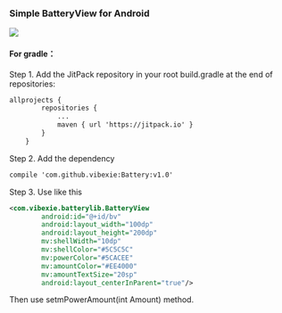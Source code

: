 ### Simple BatteryView for Android
 
![](http://qiniu.vibexie.com/github/battery.gif)

#### For gradle：
Step 1. Add the JitPack repository in your root build.gradle at the end of repositories:
``` xml
allprojects {
		repositories {
			...
			maven { url 'https://jitpack.io' }
		}
	}
```

Step 2. Add the dependency
``` xml
compile 'com.github.vibexie:Battery:v1.0'
```

Step 3. Use like this
``` xml
<com.vibexie.batterylib.BatteryView
        android:id="@+id/bv"
        android:layout_width="100dp"
        android:layout_height="200dp"
        mv:shellWidth="10dp"
        mv:shellColor="#5C5C5C"
        mv:powerColor="#5CACEE"
        mv:amountColor="#EE4000"
        mv:amountTextSize="20sp"
        android:layout_centerInParent="true"/>
```
Then use setmPowerAmount(int Amount) method.
